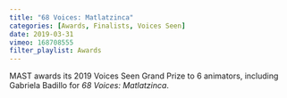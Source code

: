 ```yaml
---
title: "68 Voices: Matlatzinca"
categories: [Awards, Finalists, Voices Seen]
date: 2019-03-31
vimeo: 168708555
filter_playlist: Awards
---
```


MAST awards its 2019 Voices Seen Grand Prize to 6 animators, including Gabriela Badillo for _68 Voices: Matlatzinca_.